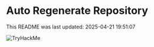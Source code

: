 # Auto Regenerate Repository

This README was last updated: 2025-04-21 19:51:07

 ![TryHackMe](https://tryhackme.com/badge/533634)